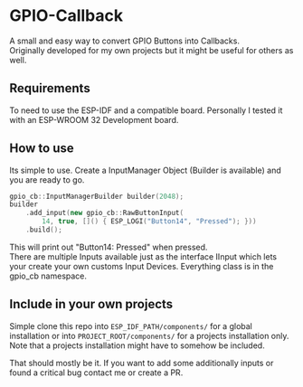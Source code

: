 # GPIO-Callback  
  
A small and easy way to convert GPIO Buttons into Callbacks.  
Originally developed for my own projects but it might be useful for others as well.  
  
## Requirements  
  
To need to use the ESP-IDF and a compatible board. Personally I tested it with an ESP-WROOM 32 Development board.

## How to use

Its simple to use. Create a InputManager Object (Builder is available) and you are ready to go.

```C++
gpio_cb::InputManagerBuilder builder(2048);
builder
    .add_input(new gpio_cb::RawButtonInput(
        14, true, []() { ESP_LOGI("Button14", "Pressed"); }))
    .build();
```

This will print out "Button14: Pressed" when pressed.  
There are multiple Inputs available just as the interface IInput which lets your create your own customs Input Devices.
Everything class is in the gpio_cb namespace.  

## Include in your own projects

Simple clone this repo into ```ESP_IDF_PATH/components/``` for a global installation or into ```PROJECT_ROOT/components/``` for a projects installation only. Note that a projects installation might have to somehow be included.  
  
That should mostly be it. If you want to add some additionally inputs or found a critical bug contact me or create a PR.